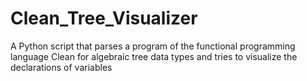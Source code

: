 # Clean_Tree_Visualizer
A Python script that parses a program of the functional programming language Clean for algebraic tree data types and tries to visualize the declarations of variables
